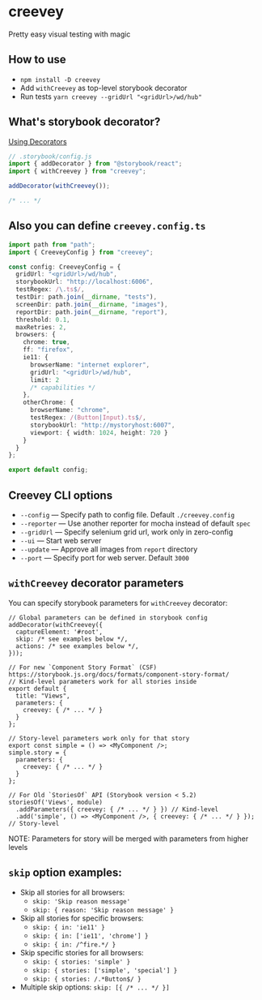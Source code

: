 # creevey

Pretty easy visual testing with magic

## How to use

- `npm install -D creevey`
- Add `withCreevey` as top-level storybook decorator
- Run tests `yarn creevey --gridUrl "<gridUrl>/wd/hub"`

## What's storybook decorator?

[Using Decorators](https://storybook.js.org/docs/basics/writing-stories/#using-decorators)

```ts
// .storybook/config.js
import { addDecorator } from "@storybook/react";
import { withCreevey } from "creevey";

addDecorator(withCreevey());

/* ... */
```

## Also you can define `creevey.config.ts`

```ts
import path from "path";
import { CreeveyConfig } from "creevey";

const config: CreeveyConfig = {
  gridUrl: "<gridUrl>/wd/hub",
  storybookUrl: "http://localhost:6006",
  testRegex: /\.ts$/,
  testDir: path.join(__dirname, "tests"),
  screenDir: path.join(__dirname, "images"),
  reportDir: path.join(__dirname, "report"),
  threshold: 0.1,
  maxRetries: 2,
  browsers: {
    chrome: true,
    ff: "firefox",
    ie11: {
      browserName: "internet explorer",
      gridUrl: "<gridUrl>/wd/hub",
      limit: 2
      /* capabilities */
    },
    otherChrome: {
      browserName: "chrome",
      testRegex: /(Button|Input).ts$/,
      storybookUrl: "http://mystoryhost:6007",
      viewport: { width: 1024, height: 720 }
    }
  }
};

export default config;
```

## Creevey CLI options

- `--config` — Specify path to config file. Default `./creevey.config`
- `--reporter` — Use another reporter for mocha instead of default `spec`
- `--gridUrl` — Specify selenium grid url, work only in zero-config
- `--ui` — Start web server
- `--update` — Approve all images from `report` directory
- `--port` — Specify port for web server. Default `3000`

## `withCreevey` decorator parameters

You can specify storybook parameters for `withCreevey` decorator:

```tsx
// Global parameters can be defined in storybook config
addDecorator(withCreevey({
  captureElement: '#root',
  skip: /* see examples below */,
  actions: /* see examples below */,
}));

// For new `Component Story Format` (CSF) https://storybook.js.org/docs/formats/component-story-format/
// Kind-level parameters work for all stories inside
export default {
  title: "Views",
  parameters: {
    creevey: { /* ... */ }
  }
};

// Story-level parameters work only for that story
export const simple = () => <MyComponent />;
simple.story = {
  parameters: {
    creevey: { /* ... */ }
  }
};

// For Old `StoriesOf` API (Storybook version < 5.2)
storiesOf('Views', module)
  .addParameters({ creevey: { /* ... */ } }) // Kind-level
  .add('simple', () => <MyComponent />, { creevey: { /* ... */ } }); // Story-level
```

NOTE: Parameters for story will be merged with parameters from higher levels

## `skip` option examples:

- Skip all stories for all browsers:
  - `skip: 'Skip reason message'`
  - `skip: { reason: 'Skip reason message' }`
- Skip all stories for specific browsers:
  - `skip: { in: 'ie11' }`
  - `skip: { in: ['ie11', 'chrome'] }`
  - `skip: { in: /^fire.*/ }`
- Skip specific stories for all browsers:
  - `skip: { stories: 'simple' }`
  - `skip: { stories: ['simple', 'special'] }`
  - `skip: { stories: /.*Button$/ }`
- Multiple skip options: `skip: [{ /* ... */ }]`
